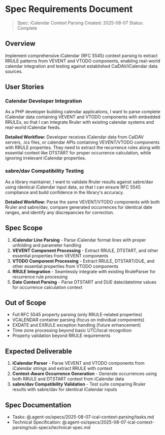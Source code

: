# Spec Requirements Document

> Spec: iCalendar Context Parsing
> Created: 2025-08-07
> Status: Complete

## Overview

Implement comprehensive iCalendar (RFC 5545) context parsing to extract RRULE patterns from VEVENT and VTODO components, enabling real-world calendar integration and testing against established CalDAV/iCalendar data sources.

## User Stories

### Calendar Developer Integration

As a PHP developer building calendar applications, I want to parse complete iCalendar data containing VEVENT and VTODO components with embedded RRULEs, so that I can integrate Rruler with existing calendar systems and real-world iCalendar feeds.

**Detailed Workflow:** Developer receives iCalendar data from CalDAV servers, .ics files, or calendar APIs containing VEVENT/VTODO components with RRULE properties. They need to extract the recurrence rules along with essential context like DTSTART for proper occurrence calculation, while ignoring irrelevant iCalendar properties.

### sabre/dav Compatibility Testing

As a library maintainer, I want to validate Rruler results against sabre/dav using identical iCalendar input data, so that I can ensure RFC 5545 compliance and build confidence in the library's accuracy.

**Detailed Workflow:** Parse the same VEVENT/VTODO components with both Rruler and sabre/dav, compare generated occurrences for identical date ranges, and identify any discrepancies for correction.

## Spec Scope

1. **iCalendar Line Parsing** - Parse iCalendar format lines with proper unfolding and parameter handling
2. **VEVENT Component Processing** - Extract RRULE, DTSTART, and other essential properties from VEVENT components
3. **VTODO Component Processing** - Extract RRULE, DTSTART/DUE, and other essential properties from VTODO components
4. **RRULE Integration** - Seamlessly integrate with existing RruleParser for recurrence rule processing
5. **Date Context Parsing** - Parse DTSTART and DUE date/datetime values for occurrence calculation context

## Out of Scope

- Full RFC 5545 property parsing (only RRULE-related properties)
- VCALENDAR container parsing (focus on individual components)
- EXDATE and EXRULE exception handling (future enhancement)
- Time zone processing beyond basic UTC/local recognition
- Property validation beyond RRULE requirements

## Expected Deliverable

1. **iCalendar Parser** - Parse VEVENT and VTODO components from iCalendar strings and extract RRULE with context
2. **Context-Aware Occurrence Generation** - Generate occurrences using both RRULE and DTSTART context from iCalendar data
3. **sabre/dav Compatibility Validation** - Test suite comparing Rruler results with sabre/dav for identical iCalendar inputs

## Spec Documentation

- Tasks: @.agent-os/specs/2025-08-07-ical-context-parsing/tasks.md
- Technical Specification: @.agent-os/specs/2025-08-07-ical-context-parsing/sub-specs/technical-spec.md